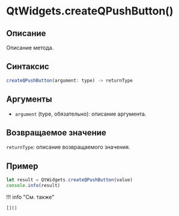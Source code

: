 # QtWidgets.createQPushButton()

## Описание
Описание метода.

## Синтаксис
```javascript
createQPushButton(argument: type) -> returnType
```

## Аргументы
- `argument` (type, обязательно): описание аргумента.

## Возвращаемое значение
`returnType`: описание возвращаемого значения.

## Пример
```javascript linenums="1"
let result = QtWidgets.createQPushButton(value)
console.info(result)
```

!!! info "См. также"

    []()

